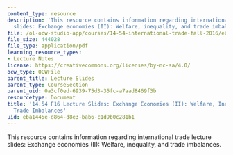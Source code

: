 ```yaml
---
content_type: resource
description: 'This resource contains information regarding international trade lecture
  slides: Exchange economies (II): Welfare, inequality, and trade imbalances.'
file: /ol-ocw-studio-app/courses/14-54-international-trade-fall-2016/eba1445ed864d8e3bab6c1d9b0c281b1_MIT14_54F16_Lecture_5.pdf
file_size: 444028
file_type: application/pdf
learning_resource_types:
- Lecture Notes
license: https://creativecommons.org/licenses/by-nc-sa/4.0/
ocw_type: OCWFile
parent_title: Lecture Slides
parent_type: CourseSection
parent_uid: 0a3cf0ed-6939-75d3-35fc-a7aad8469f3b
resourcetype: Document
title: '14.54 F16 Lecture Slides: Exchange Economies (II): Welfare, Inequality, and
  Trade Imbalances'
uid: eba1445e-d864-d8e3-bab6-c1d9b0c281b1
---
```

This resource contains information regarding international trade lecture slides: Exchange economies (II): Welfare, inequality, and trade imbalances.